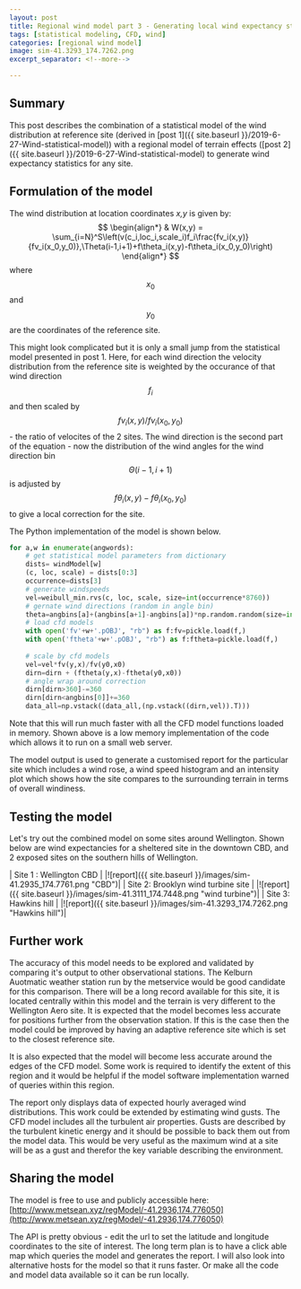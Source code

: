 ```yaml
---
layout: post
title: Regional wind model part 3 - Generating local wind expectancy statistics from a reference wind rose and a regional CFD model
tags: [statistical modeling, CFD, wind]
categories: [regional wind model]
image: sim-41.3293_174.7262.png
excerpt_separator: <!--more-->

---
```


## Summary

This post describes the combination of a statistical model of the wind distribution at reference site (derived in [post 1]({{ site.baseurl }}/2019-6-27-Wind-statistical-model)) with a regional model of terrain effects ([post 2]({{ site.baseurl }}/2019-6-27-Wind-statistical-model) to generate wind expectancy statistics for any site. <!--more-->

## Formulation of the model

The wind distribution at location coordinates _x,y_ is given by:
$$
\begin{align*}
  & W(x,y) = \sum_{i=N}^S\left(v(c_i,loc_i,scale_i)f_i\frac{fv_i(x,y)}{fv_i(x_0,y_0)},\Theta(i-1,i+1)+f\theta_i(x,y)-f\theta_i(x_0,y_0)\right)
\end{align*}
$$
where $$x_0$$ and $$y_0$$ are the coordinates of the reference site.

This might look complicated but it is only a small jump from the statistical model presented in post 1. Here, for each wind direction the velocity distribution from the reference site is weighted by the occurance of that wind direction $$f_i$$ and then scaled by $$fv_i(x,y)/fv_i(x_0,y_0)$$ - the ratio of velocites of the 2 sites. The wind direction is the second part of the equation - now the distribution of the wind angles for the wind direction bin $$\Theta(i-1,i+1)$$ is adjusted by $$f\theta_i(x,y)-f\theta_i(x_0,y_0)$$ to give a local correction for the site.

The Python implementation of the model is shown below.
```python
for a,w in enumerate(angwords):
    # get statistical model parameters from dictionary
	dists= windModel[w] 
    (c, loc, scale) = dists[0:3]
    occurrence=dists[3]
    # generate windspeeds
    vel=weibull_min.rvs(c, loc, scale, size=int(occurrence*8760))
    # gernate wind directions (random in angle bin)
    theta=angbins[a]+(angbins[a+1]-angbins[a])*np.random.random(size=int(dists[3]*8760))        
    # load cfd models
    with open('fv'+w+'.pOBJ', "rb") as f:fv=pickle.load(f,)
    with open('ftheta'+w+'.pOBJ', "rb") as f:ftheta=pickle.load(f,)
    
    # scale by cfd models
    vel=vel*fv(y,x)/fv(y0,x0)
    dirn=dirn + (ftheta(y,x)-ftheta(y0,x0))
    # angle wrap around correction
    dirn[dirn>360]-=360
    dirn[dirn<angbins[0]]+=360
    data_all=np.vstack((data_all,(np.vstack((dirn,vel)).T)))    
```

Note that this will run much faster with all the CFD model functions loaded in memory. Shown above is a low memory implementation of the code which allows it to run on a small web server.

The model output is used to generate a customised report for the particular site which includes a wind rose, a wind speed histogram and an intensity plot which shows how the site compares to the surrounding terrain in terms of overall windiness.

## Testing the model

Let's try out the combined model on some sites around Wellington. Shown below are wind expectancies for a sheltered site in the downtown CBD, and 2 exposed sites on the southern hills of Wellington.

| Site 1 : Wellington CBD |
|![report]({{ site.baseurl }}/images/sim-41.2935_174.7761.png "CBD")|
| Site 2: Brooklyn wind turbine site |
|![report]({{ site.baseurl }}/images/sim-41.3111_174.7448.png "wind turbine")|
| Site 3: Hawkins hill |
|![report]({{ site.baseurl }}/images/sim-41.3293_174.7262.png "Hawkins hill")|

## Further work

The accuracy of this model needs to be explored and validated by comparing it's output to other observational stations. The Kelburn Auotmatic weather station run by the metservice would be good candidate for this comparison. There will be a long record available for this site, it is located centrally within this model and the terrain is very different to the Wellington Aero site. It is expected that the model becomes less accurate for positions further from the observation station. If this is the case then the model could be improved by having an adaptive reference site which is set to the closest reference site.

It is also expected that the model will become less accurate around the edges of the CFD model. Some work is required to identify the extent of this region and it would be helpful if the model software implementation warned of queries within this region.

The report only displays data of expected hourly averaged wind distributions. This work could be extended by estimating wind gusts. The CFD model includes all the turbulent air properties. Gusts are described by the turbulent kinetic energy and it should be possible to back them out from the model data. This would be very useful as the maximum wind at a site will be as a gust and therefor the key variable describing the environment.


## Sharing the model

The model is free to use and publicly accessible here: [http://www.metsean.xyz/regModel/-41.2936,174.776050](http://www.metsean.xyz/regModel/-41.2936,174.776050)

The API is pretty obvious - edit the url to set the latitude and longitude coordinates to the site of interest. The long term plan is to have a click able map which queries the model and generates the report. I will also look into alternative hosts for the model so that it runs faster. Or make all the code and model data available so it can be run locally.
